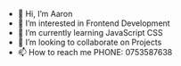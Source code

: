 - 👋 Hi, I’m Aaron
- 👀 I’m interested in Frontend Development
- 🌱 I’m currently learning JavaScript CSS
- 💞️ I’m looking to collaborate on Projects
- 📫 How to reach me PHONE: 0753587638 
